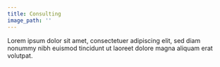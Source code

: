 ```yaml
---
title: Consulting
image_path: ''
---
```


Lorem ipsum dolor sit amet, consectetuer adipiscing elit, sed diam nonummy nibh euismod tincidunt ut laoreet dolore magna aliquam erat volutpat.